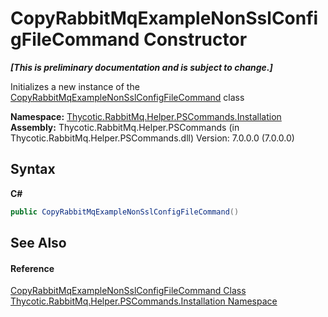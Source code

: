 # CopyRabbitMqExampleNonSslConfigFileCommand Constructor 
 _**\[This is preliminary documentation and is subject to change.\]**_

Initializes a new instance of the <a href="T_Thycotic_RabbitMq_Helper_PSCommands_Installation_CopyRabbitMqExampleNonSslConfigFileCommand">CopyRabbitMqExampleNonSslConfigFileCommand</a> class

**Namespace:**&nbsp;<a href="N_Thycotic_RabbitMq_Helper_PSCommands_Installation">Thycotic.RabbitMq.Helper.PSCommands.Installation</a><br />**Assembly:**&nbsp;Thycotic.RabbitMq.Helper.PSCommands (in Thycotic.RabbitMq.Helper.PSCommands.dll) Version: 7.0.0.0 (7.0.0.0)

## Syntax

**C#**<br />
``` C#
public CopyRabbitMqExampleNonSslConfigFileCommand()
```


## See Also


#### Reference
<a href="T_Thycotic_RabbitMq_Helper_PSCommands_Installation_CopyRabbitMqExampleNonSslConfigFileCommand">CopyRabbitMqExampleNonSslConfigFileCommand Class</a><br /><a href="N_Thycotic_RabbitMq_Helper_PSCommands_Installation">Thycotic.RabbitMq.Helper.PSCommands.Installation Namespace</a><br />